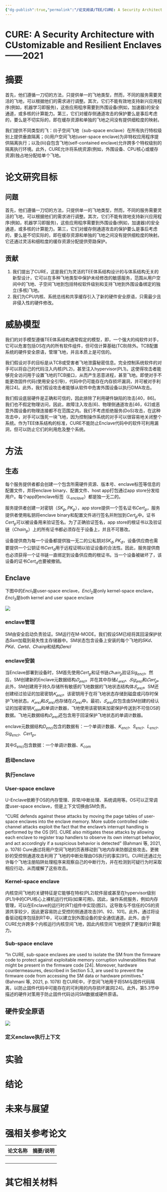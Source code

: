 ```yaml
---
{"dg-publish":true,"permalink":"/论文阅读/TEE/CURE: A Security Architecture with CUstomizable and Resilient Enclaves——2021/","dgPassFrontmatter":true}
---
```



# CURE: A Security Architecture with CUstomizable and Resilient Enclaves——2021

# **摘要**

首先，他们遵循一刀切的方法，只提供单一的飞地类型，然而，不同的服务需要灵活的飞地，可以根据他们的需求进行调整。其次，它们不能有效地支持新兴应用程序(例如，机器学习即服务)，这些应用程序需要到外围设备(例如，加速器)的安全通道，或多核的计算能力。第三，它们对缓存侧通道攻击的保护要么是事后考虑的，要么是不切实际的，即在缓存资源和单独的飞地之间没有提供细粒度的映射。

我们提供不同类型的飞：(I)子空间飞地（sub-space enclave）在所有执行特权级别上提供垂直隔离；(Ii)用户空间飞地(user-space enclave)为非特权应用程序提供隔离执行；以及(Iii)自包含飞地(self-contained enclave)允许跨多个特权级别的隔离执行环境。此外，CURE允许将系统资源(例如，外围设备、CPU核心或缓存资源)独占地分配给单个飞地。

# **论文研究目标**

## **问题**

首先，他们遵循一刀切的方法，只提供单一的飞地类型，然而，不同的服务需要灵活的飞地，可以根据他们的需求进行调整。其次，它们不能有效地支持新兴应用程序(例如，机器学习即服务)，这些应用程序需要到外围设备(例如，加速器)的安全通道，或多核的计算能力。第三，它们对缓存侧通道攻击的保护要么是事后考虑的，要么是不切实际的，即在缓存资源和单独的飞地之间没有提供细粒度的映射。它还通过灵活和细粒度的缓存资源分配提供旁路保护。

## 贡献

1. 我们提出了CURE，这是我们为灵活的TEE体系结构设计的与体系结构无关的新型设计，它可以在多种飞地类型中保护未经修改的敏感服务，范围从用户空间中的飞地、子空间飞地到包括特权软件级别和支持飞地到外围设备绑定的独立(多核)飞地。
1. 我们为CPU内核、系统总线和共享缓存引入了新的硬件安全原语，只需最少且非侵入性的硬件修改。

# 威胁模型

我们的对手模型遵循TEE体系结构通常假定的模型，即，一个强大的纯软件对手，它可以危害包括OS在内的所有软件组件，但可信计算基础(TCB)除外。TCB配置系统的硬件安全原语，管理飞地，并且本质上是可信的。

我们假设对手的目标是从TCB或受害者飞地泄露秘密信息。完全控制系统软件的对手可以将自己的代码注入内核(PL2)，甚至注入hypervisor(PL1)。这使得攻击者能够完全访问用于设置飞地的TCB接口，从而产生恶意进程，甚至飞地。即使对手不能更改固件代码(使用安全引导)，代码中仍可能存在内存损坏漏洞，并可被对手利用[24]。此外，我们假设攻击者能够从软件中危害外围设备以执行DMA攻击。

我们假设底层硬件是正确和可信的，因此排除了利用硬件缺陷的攻击[40，86]。我们也不假定物理访问，因此，故障注入攻击[6]、物理侧通道攻击[46，62]或恶意外围设备的物理连接都不在范围之内。我们不考虑拒绝服务(DoS)攻击，在这种攻击中，对手可以饿死一块飞地，因为控制操作系统的对手可以很容易地关闭整个系统。作为TEE体系结构的标准，CURE不能防止Enclave代码中的软件可利用漏洞，但可以防止它们的利用危及整个系统。

# **方法**

## 生态

每个服务提供者都会创建一个包含所需硬件资源、版本号、enclave标签等信息的配置文件，并将enclave binary、配置文件、host app打包通过app store分发给用户。每个app的enclave标签（$L_{enclave}$）都是独一无二的。

服务提供者创建一对密钥（$SK_{p}, PK_{p}$），app store提供一个签名证书$Cert_p$，服务提供者使用私钥将enclave binary和配置文件进行签名并附加到$Cert_p$中。证书$Cert_p$可以被设备用来验证签名。为了正确验证签名，app store的根证书以及验证链（$Chain_p$）上的所有证书都必须存在于设备上，并且不可篡改。

设备提供商为每一个设备都提供独一无二的公私钥对$SK_{d}, PK_{d}$，设备供应商也需要提供一个公钥证书$Cert_d$用于远程证明以验证设备的合法性。因此，服务提供商也必须获得一个证书链一直绑定到设备供应商的根证书。当一个设备被破坏了，该设备的证书$Cert_d$也要被撤销。

## Enclave

下图中的$Encl_1$是user-space enclave，$Encl_2$是only kernel-space enclave，$Encl_3$是both kernel and user space enclave

![](/img/user/论文阅读/TEE/assets/boxcna7OHrPlcDzqkoZ6xd9lLud.png)

### enclave管理

SM由安全启动负责验证。SM运行在M-MODE。我们假设SM已经将其回滚保护状态𝑆𝑠𝑚加载到易失性主存储器中。SM状态包含设备上安装的每个飞地的𝑆𝐾𝑑、𝑃𝐾𝑑、𝐶𝑒𝑟𝑡𝑑、𝐶ℎ𝑎𝑖𝑛𝑝和结构𝐷𝑒𝑛𝑐𝑙

### enclave安装

当Enclave部署到设备时，SM首先使用$Cert_p$和证书链$𝐶ℎ𝑎𝑖𝑛_𝑝$验证$Sig_{encl}$。然后，SM创建新的Enclave元数据结构$𝐷_{𝑒𝑛𝑐𝑙}$，并在其中存储$𝐿_{𝑒𝑛𝑐𝑙}$、$𝑆𝑖𝑔_{𝑒𝑛𝑐𝑙}$和$𝐶𝑒𝑟𝑡_𝑝$。此外，SM创建用于持久存储所有敏感的飞地数据的飞地状态结构体$𝑆_{𝑒𝑛𝑐𝑙}$。SM还创建经过验证的加密密钥$𝐾_{𝑒𝑛𝑐𝑙}$，该密钥用于在将飞地状态存储到磁盘或闪存时保护飞地状态。$𝐾_{𝑒𝑛𝑐𝑙}$和$𝑆_{𝑒𝑛𝑐𝑙}$也存储在$𝐷_{𝑒𝑛𝑐𝑙}$中。最初，$𝑆_{𝑒𝑛𝑐𝑙}$仅包含由SM创建的经认证的加密密钥$𝐾_{𝑐𝑜𝑚}$和单调计数器，飞地使用该密钥来加密保护传送到不可信OS的数据。飞地元数据结构$𝐷_{𝑒𝑛𝑐𝑙}$还包含用于回滚保护飞地状态的单调计数器。

enclave元数据结构$D_{encl}$包含的数据有：一个单调计数器、$K_{encl}$、$S_{encl}$、$L_{encl}$、$Sig_{encl}$、$Cert_p$。

其中$S_{encl}$包含数据：一个单调计数器、$K_{com}$

### 启动enclave

### 执行enclave

### User-space enclave

U-Enclave依赖于OS的内存管理、异常/中断处理、系统调用等。OS可以正常调度user-space enclave，但是上下文切换由SM负责。

“CURE defends against these attacks by moving the page tables of user-space enclaves into the enclave memory. More subtle controlled side-channel attacks exploit the fact that the enclave’s interrupt handling is performed by the OS [91]. CURE also mitigates these attacks by allowing each enclave to register trap handlers to observe its own interrupt behavior, and act accordingly if a suspicious behavior is detected” (Bahmani 等, 2021, p. 1078) Cure通过将用户空间飞地的页表移动到飞地内存来防御这些攻击。更微妙的受控侧通道攻击利用了飞地的中断处理由OS执行的事实[91]。CURE还通过允许每个飞地注册陷阱处理程序来观察自己的中断行为，并在检测到可疑行为时采取相应行动，从而缓解了这些攻击。

### Kernel-space enclave

内核空间飞地的关键特征是它能够在特权(PL2)软件层或甚至在hypervisor级别(PL1)中的CPU核心上裸机运行代码(如果可用)。因此，操作系统服务，例如内存管理，可以在Enclave的运行时(RT)组件中实现(图2)。这导致与不信任的OS的资源共享较少，因此更容易防止受控的侧通道攻击[91、92、101]。此外，通过将设备驱动程序包括到RT中，可以建立到外围设备的安全通信通道。此外，由于CURE允许跨多个内核运行内核空间飞地，因此内核空间飞地提供了更强的计算能力。

### Sub-space enclave

“In CURE, sub-space enclaves are used to isolate the SM from the firmware code to protect against exploitable memory corruption vulnerabilities that might be present in the firmware code [24]. Moreover, hardware countermeasures, described in Section 5.3, are used to prevent the firmware code from accessing the SM data or hardware primitives.” (Bahmani 等, 2021, p. 1078) 在CURE中，子空间飞地用于将SM与固件代码隔离，以防止固件代码中可能存在的可利用的内存损坏漏洞[24]。此外，第5.3节中描述的硬件对策用于防止固件代码访问SM数据或硬件原语。

## 硬件安全原语

![](/img/user/论文阅读/TEE/assets/boxcnSa8MJNp4Czlylq8tBvqWVb.png)

### 定义enclave执行上下文



# **实验**

# **结论**

# **未来与展望**

# **强相关参考论文**

|论文名称 |摘要/说明 |
|---|---|
| | |
| | |
| | |
| | |
# 其它相关材料



